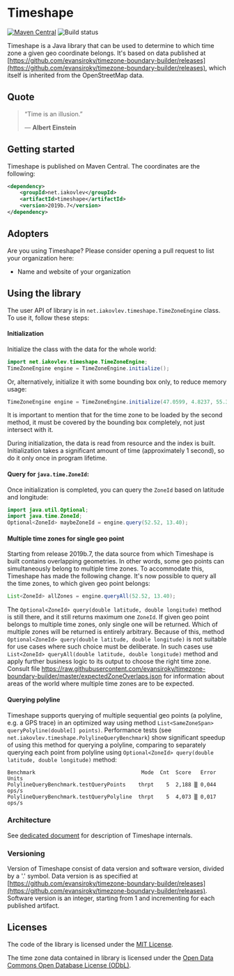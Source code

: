 # Timeshape

[![Maven Central](https://maven-badges.herokuapp.com/maven-central/net.iakovlev/timeshape/badge.svg)](https://maven-badges.herokuapp.com/maven-central/net.iakovlev/timeshape/)
![Build status](https://travis-ci.com/RomanIakovlev/timeshape.svg?branch=master)

Timeshape is a Java library that can be used to determine to which time zone a given geo coordinate belongs.
It's based on data published at 
[https://github.com/evansiroky/timezone-boundary-builder/releases](https://github.com/evansiroky/timezone-boundary-builder/releases),
which itself is inherited from the OpenStreetMap data.

## Quote
> “Time is an illusion.”
>
> ― **Albert Einstein**

## Getting started

Timeshape is published on Maven Central. The coordinates are the following:

```xml
<dependency>
    <groupId>net.iakovlev</groupId>
    <artifactId>timeshape</artifactId>
    <version>2019b.7</version>
</dependency>
``` 

## Adopters

Are you using Timeshape? Please consider opening a pull request to list your organization here:

 * Name and website of your organization

## Using the library

The user API of library is in `net.iakovlev.timeshape.TimeZoneEngine` class. To use it, follow these steps:
    
#### Initialization
Initialize the class with the data for the whole world:
```java
import net.iakovlev.timeshape.TimeZoneEngine;
TimeZoneEngine engine = TimeZoneEngine.initialize();
```
Or, alternatively, initialize it with some bounding box only, to reduce memory usage:
```java
TimeZoneEngine engine = TimeZoneEngine.initialize(47.0599, 4.8237, 55.3300, 15.2486);
```
It is important to mention that for the time zone to be loaded by the second method,
it must be covered by the bounding box completely, not just intersect with it.

During initialization, the data is read from resource and the index is built. 
Initialization takes a significant amount of time (approximately 1 second), so do it only once in program lifetime.

#### Query for `java.time.ZoneId`:
Once initialization is completed, you can query the `ZoneId` based on latitude and longitude:

```java
import java.util.Optional;
import java.time.ZoneId;
Optional<ZoneId> maybeZoneId = engine.query(52.52, 13.40);
``` 

#### Multiple time zones for single geo point
Starting from release 2019b.7, the data source from which Timeshape is built contains overlapping geometries.
In other words, some geo points can simultaneously belong to multiple time zones. To accommodate this,
Timeshape has made the following change. It's now possible to query all the time zones, to which given
geo point belongs:

```java
List<ZoneId> allZones = engine.queryAll(52.52, 13.40);
```

The `Optional<ZoneId> query(double latitude, double longitude)` method is still there, and it still returns
maximum one `ZoneId`. If given geo point belongs to multiple time zones, only single one will be returned.
Which of multiple zones will be returned is entirely arbitrary. Because of this, method 
`Optional<ZoneId> query(double latitude, double longitude)` is not suitable for use cases where such choice must 
be deliberate. In such cases use `List<ZoneId> queryAll(double latitude, double longitude)` method and apply further
business logic to its output to choose the right time zone. Consult file 
https://raw.githubusercontent.com/evansiroky/timezone-boundary-builder/master/expectedZoneOverlaps.json
for information about areas of the world where multiple time zones are to be expected.

#### Querying polyline
Timeshape supports querying of multiple sequential geo points (a polyline, e.g. a GPS trace) in an optimized way using method
`List<SameZoneSpan> queryPolyline(double[] points)`. Performance tests (see `net.iakovlev.timeshape.PolylineQueryBenchmark`)
show significant speedup of using this method for querying a polyline, comparing to separately querying each point from polyline 
using `Optional<ZoneId> query(double latitude, double longitude)` method:
```
Benchmark                                  Mode  Cnt  Score   Error  Units
PolylineQueryBenchmark.testQueryPoints    thrpt    5  2,188 ▒ 0,044  ops/s
PolylineQueryBenchmark.testQueryPolyline  thrpt    5  4,073 ▒ 0,017  ops/s
```

### Architecture
See [dedicated document](doc/Architecture.md) for description of Timeshape internals.

### Versioning
Version of Timeshape consist of data version and software version, divided by a '.' symbol. 
Data version is as specified at [https://github.com/evansiroky/timezone-boundary-builder/releases](https://github.com/evansiroky/timezone-boundary-builder/releases). 
Software version is an integer, starting from 1 and incrementing for each published artifact.

## Licenses

The code of the library is licensed under the [MIT License](https://opensource.org/licenses/MIT).

The time zone data contained in library is licensed under the [Open Data Commons Open Database License (ODbL)](http://opendatacommons.org/licenses/odbl/).
